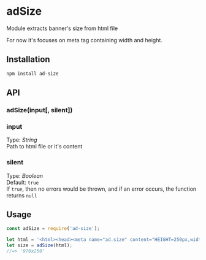 # adSize   
Module extracts banner's size from html file  


For now it's focuses on meta tag containing width and height.


## Installation
```bash
npm install ad-size
```



## API

### adSize(input[, silent])


### input
Type: _String_   
Path to html file or it's content 


### silent
Type: _Boolean_  
Default: `true`  
If `true`, then no errors would be thrown, and if an error occurs, the function returns `null`  



## Usage

```javascript
const adSize = require('ad-size');

let html = '<html><head><meta name="ad.size" content="HEIGHT=250px,width=970"></head><body></body></html>';
let size = adSize(html);
//=> '970x250'

```

